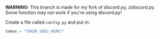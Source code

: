 **WARNING:** This branch is made for my fork of discord.py, zidiscord.py. Some function may not work if you're using discord.py!

Create a file called `config.py` and put in:

```python
token = "TOKEN_GOES_HERE!"
```
